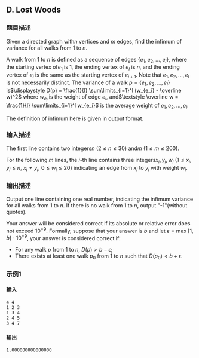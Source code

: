## D. Lost Woods

### 题目描述

Given a directed graph with$\textstyle n$ vertices and $\textstyle m$ edges, find the
infimum of variance for all walks from $\textstyle 1$ to $\textstyle n$.

A walk from $\textstyle 1$ to $\textstyle n$ is defined as a sequence of
edges $\textstyle \{e_1, e_2, \dots, e_l\}$,
where the starting vertex of$\textstyle e_1$ is $\textstyle 1$, the ending vertex of $\textstyle e_l$ is $\textstyle n$, and the ending vertex of $\textstyle e_i$ is the same as the starting
vertex of $\textstyle e_{i+1}$. Note that $\textstyle e_1,e_2,\dots,e_l$ is not
necessarily distinct. The variance of a walk $\textstyle p = \{e_1,e_2, \dots, e_l\}$ is$\displaystyle D(p) = \frac{1}{l} \sum\limits_{i=1}^l (w_{e_i} - \overline w)^2$ 
where $\textstyle w_{e_i}$ is the weight of
edge $\textstyle e_i$, and$\textstyle \overline w = \frac{1}{l} \sum\limits_{i=1}^l w_{e_i}$ is the average weight of $\textstyle e_1,e_2,\dots, e_l$.

The definition of infimum here is given in output format.

### 输入描述

The first line contains two integers$\textstyle n$ ($\textstyle 2 \leq n \leq 30$) and$\textstyle m$ ($\textstyle 1 \leq m \leq 200$).

For the following $\textstyle m$ lines, the $\textstyle i$-th line contains three
integers$\textstyle x_i, y_i, w_i$ ($\textstyle 1\le x_i,y_i \le n$, $\textstyle x_i \neq y_i$, $\textstyle 0 \leq w_i \leq 20$) indicating
an edge from $\textstyle x_i$ to $\textstyle y_i$ with weight $\textstyle w_i$.

### 输出描述

Output one line containing one real number, indicating the infimum
variance for all walks from $\textstyle 1$ to $\textstyle n$. If there is no walk from $\textstyle 1$ to $\textstyle n$, output "-1"(without quotes).

Your answer will be considered correct if its absolute or relative error
does not exceed $\textstyle 10^{-9}$.
Formally, suppose that your answer is $\textstyle b$ and let $\textstyle \epsilon=\max\{1,b\} \cdot 10^{-9}$,
your answer is considered correct if:
- For any walk $\textstyle p$ from $\textstyle 1$ to $\textstyle n$, $\textstyle D(p) > b - \epsilon$;
- There exists at least one walk $\textstyle p_0$ from $\textstyle 1$ to $\textstyle n$ such that $\textstyle D(p_0) < b + \epsilon$.

### 示例1

#### 输入

```plain
4 4
1 2 3
1 3 4
2 4 5
3 4 7
```

#### 输出

```plain
1.000000000000000
```

